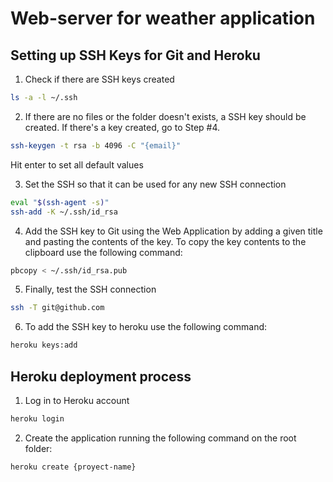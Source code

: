 # Web-server for weather application

## Setting up SSH Keys for Git and Heroku

1. Check if there are SSH keys created
```sh
ls -a -l ~/.ssh
```

2. If there are no files or the folder doesn't exists, a SSH key should be created. If there's a key created, go to Step #4.
```sh
ssh-keygen -t rsa -b 4096 -C "{email}"
```
Hit enter to set all default values

3. Set the SSH so that it can be used for any new SSH connection
```sh
eval "$(ssh-agent -s)"
ssh-add -K ~/.ssh/id_rsa
```

4. Add the SSH key to Git using the Web Application by adding a given title and pasting the contents of the key. To copy the key contents to the clipboard use the following command:
```sh
pbcopy < ~/.ssh/id_rsa.pub
```

5. Finally, test the SSH connection
```sh
ssh -T git@github.com
```

6. To add the SSH key to heroku use the following command:
```sh
heroku keys:add
```

## Heroku deployment process

1. Log in to Heroku account
```sh
heroku login
```

2. Create the application running the following command on the root folder:
```sh
heroku create {proyect-name}
```


